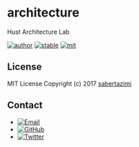 # architecture

Hust Architecture Lab

[![author](https://img.shields.io/badge/author-sabertazimi-lightgrey.svg)](https://github.com/sabertazimi)
[![stable](https://img.shields.io/badge/stability-stable-brightgreen.svg)](https://github.com/sabertazimi/architecture)
[![mit](https://img.shields.io/badge/license-mit-brightgreen.svg)](https://raw.githubusercontent.com/sabertazimi/architecture/master/LICENSE)

## License

MIT License Copyright (c) 2017 [sabertazimi](https://github.com/sabertazimi)

## Contact

*   [![Email](https://img.shields.io/badge/mailto-sabertazimi-brightgreen.svg?style=flat-square)](mailto:sabertazimI@gmail.com)
*   [![GitHub](https://img.shields.io/badge/contact-github-000000.svg?style=flat-square)](https://github.com/sabertazimi)
*   [![Twitter](https://img.shields.io/badge/contact-twitter-blue.svg?style=flat-square)](https://twitter.com/sabertazimi)
